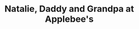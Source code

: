 ---
layout: item
raw_url: https://prdwebappstorage.blob.core.windows.net/kansaspattons/images/gallery-2009-10-31/img59433.jpg
thumb_url: https://prdwebappstorage.blob.core.windows.net/kansaspattons/images/gallery-2009-10-28/thumb_img59433.jpg
index: 16
title: Natalie, Daddy and Grandpa at Applebee's
---